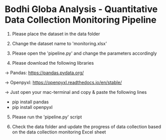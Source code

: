 # Bodhi Globa Analysis - Quantitative Data Collection Monitoring Pipeline

1. Please place the dataset in the data folder

2. Change the dataset name to 'monitoring.xlsx'
   
3. Please open the 'pipeline.py' and change the parameters accordingly
   
4. Please download the following libraries

-> Pandas: https://pandas.pydata.org/

-> Openpyxl: https://openpyxl.readthedocs.io/en/stable/

-> Just open your mac-terminal and copy & paste the following lines

* pip install pandas
* pip install openpyxl

5. Please run the 'pipeline.py' script

6. Check the data folder and update the progress of data collection based on the data collection monitoring Excel sheet
